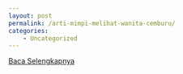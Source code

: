 ```yaml
---
layout: post
permalink: /arti-mimpi-melihat-wanita-cemburu/
categories:
    - Uncategorized
---
```


[Baca Selengkapnya](/01)